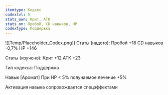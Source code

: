 ```yaml
---
itemtype: Кодекс
codexlvl: 5
stats_own: Крит, АТК
stats_on: Пробой, CD навыков, HP
codextype: Поддержка
---
```

![[Temp/Placeholder_Codex.png]]
Статы (надето):
Пробой +18
CD навыков -0,7%
HP +146

Статы (изучено):
Крит +12
ATK +23

Тип кодекса: Поддержка


Навык
[Аромат]
При HP < 5% получаемое лечение +5%

Активация навыка сопровождается спецэффектами


